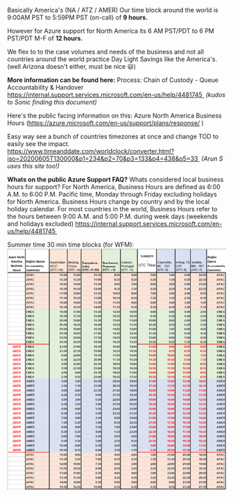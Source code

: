 Basically America's (NA / ATZ / AMER) Our time block around the world is 9:00AM PST to 5:59PM PST (on-call) of **9 hours.** 

However for Azure support for North America its 6 AM PST/PDT to 6 PM PST/PDT M-F of **12 hours.** 


We flex to to the case volumes and needs of the business and not all countries around the world practice Day Light Savings like the America's. (well Arizona doesn't either, must be nice 😃)

**More information can be found here:**
Process: Chain of Custody - Queue Accountability & Handover
https://internal.support.services.microsoft.com/en-us/help/4481745 
_(kudos to Sonic finding this document)_

Here's the public facing information on this: Azure North America Business Hours (https://azure.microsoft.com/en-us/support/plans/response/ ) 

Easy way see a bunch of countries timezones at once and change TOD to easily see the impact.
https://www.timeanddate.com/worldclock/converter.html?iso=20200605T130000&p1=234&p2=70&p3=133&p4=438&p5=33 
_(Arun S uses this site too!)_

**Whats on the public Azure Support FAQ?**
Whats considered local business hours for support?
For North America, Business Hours are defined as 6:00 A.M. to 6:00 P.M. Pacific time, Monday through Friday excluding holidays for North America. Business Hours change by country and by the local holiday calendar. For most countries in the world, Business Hours refer to the hours between 9:00 A.M. and 5:00 P.M. during week days (weekends and holidays excluded)
https://internal.support.services.microsoft.com/en-us/help/4481745 



Summer time 30 min time blocks (for WFM): 
![Lees timezone cheetsheet for WFM with regions and AMER Azure.png](/.attachments/Lees%20timezone%20cheetsheet%20for%20WFM%20with%20regions%20and%20AMER%20Azure-f2ee0524-b380-43f6-b512-0d359455918a.png)